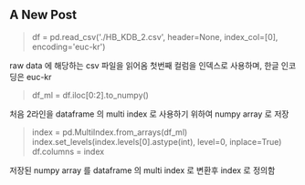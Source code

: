 ## A New Post

> df = pd.read_csv('./HB_KDB_2.csv', header=None, index_col=[0], encoding='euc-kr')

raw data 에 해당하는 csv 파일을 읽어옴
첫번째 컬럼을 인덱스로 사용하며, 한글 인코딩은 euc-kr


> df_ml = df.iloc[0:2].to_numpy()

처음 2라인을 dataframe 의 multi index 로 사용하기 위하여 numpy array 로 저장

> index = pd.MultiIndex.from_arrays(df_ml)
index.set_levels(index.levels[0].astype(int), level=0, inplace=True)
df.columns = index

저장된 numpy array 를 dataframe 의 multi index 로 변환후 index 로 정의함

